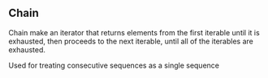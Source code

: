## Chain

Chain make an iterator that returns elements from the first iterable until it is exhausted, then proceeds to the next iterable, until all of the iterables are exhausted. 

Used for treating consecutive sequences as a single sequence
